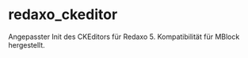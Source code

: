 # redaxo_ckeditor
Angepasster Init des CKEditors für Redaxo 5. Kompatibilität für MBlock hergestellt.
